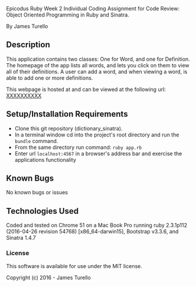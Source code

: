 Epicodus Ruby Week 2 Individual Coding Assignment for Code Review:  
Object Oriented Programming in Ruby and Sinatra.

By James Turello

## Description

This application contains two classes: One for Word, and one for Definition. The homepage of the app lists all words, and lets you click on them to view all of their definitions. A user can add a word, and when viewing a word, is able to add one or more definitions.

This webpage is hosted at and can be viewed at the following url: [XXXXXXXXXX](http://)

## Setup/Installation Requirements

 * Clone this git repository (dictionary_sinatra).
 * In a terminal window cd into the project's root directory and run the `bundle` command.
 * From the same directory run command: `ruby app.rb`
 * Enter url `localhost:4567` in a browser's address bar and exercise the applications functionality


## Known Bugs

No known bugs or issues

## Technologies Used

Coded and tested on Chrome 51 on a Mac Book Pro running ruby 2.3.1p112 (2016-04-26 revision 54768) [x86_64-darwin15], Bootstrap v3.3.6, and Sinatra 1.4.7

### License

This software is available for use under the MIT license.

Copyright (c) 2016 - James Turello
